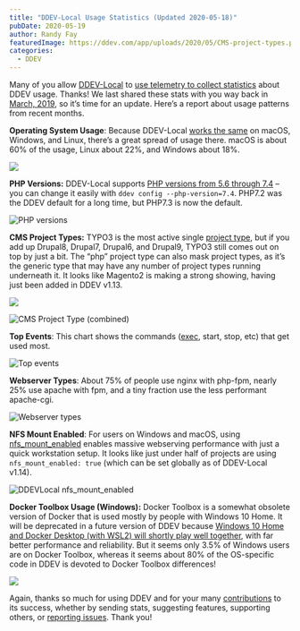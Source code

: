 ```yaml
---
title: "DDEV-Local Usage Statistics (Updated 2020-05-18)"
pubDate: 2020-05-19
author: Randy Fay
featuredImage: https://ddev.com/app/uploads/2020/05/CMS-project-types.png
categories:
  - DDEV
---
```


Many of you allow [DDEV-Local](https://github.com/drud/ddev) to [use telemetry to collect statistics](https://ddev.readthedocs.io/en/stable/users/cli-usage/#opt-in-usage-information) about DDEV usage. Thanks! We last shared these stats with you way back in [March, 2019](https://ddev.com/ddev-local/ddev-local-usage-statistics-updated-2019-03-21/), so it’s time for an update. Here’s a report about usage patterns from recent months.

**Operating System Usage**: Because DDEV-Local [works the same](https://ddev.readthedocs.io/en/stable/#system-requirements) on macOS, Windows, and Linux, there’s a great spread of usage there. macOS is about 60% of the usage, Linux about 22%, and Windows about 18%.

[![](https://ddev.com/app/uploads/2020/05/Local-OSes-1024x483.jpg)](https://ddev.com/app/uploads/2020/05/Local-OSes.jpg)

**PHP Versions:** DDEV-Local supports [PHP versions from 5.6 through 7.4](https://ddev.readthedocs.io/en/stable/users/extend/customization-extendibility/#changing-php-version) – you can change it easily with `ddev config --php-version=7.4`. PHP7.2 was the DDEV default for a long time, but PHP7.3 is now the default.

![PHP versions](https://ddev.com/app/uploads/2020/05/PHP-versions-relative.png)

**CMS Project Types:** TYPO3 is the most active single [project type](https://ddev.readthedocs.io/en/stable/users/cli-usage/#quickstart-guides), but if you add up Drupal8, Drupal7, Drupal6, and Drupal9, TYPO3 still comes out on top by just a bit. The “php” project type can also mask project types, as it’s the generic type that may have any number of project types running underneath it. It looks like Magento2 is making a strong showing, having just been added in DDEV v1.13.

[![](https://ddev.com/app/uploads/2020/05/CMS-project-types.png)](https://ddev.com/app/uploads/2020/05/CMS-project-types.png)

![CMS Project Type (combined)](https://ddev.com/app/uploads/2020/05/CMS-Project-Type-combined.png)

**Top Events**: This chart shows the commands ([exec](https://ddev.readthedocs.io/en/stable/users/cli-usage/#executing-commands-in-containers), start, stop, etc) that get used most.

![Top events](https://ddev.com/app/uploads/2020/05/Top-events.png)

**Webserver Types**: About 75% of people use nginx with php-fpm, nearly 25% use apache with fpm, and a tiny fraction use the less performant apache-cgi.

![Webserver types](https://ddev.com/app/uploads/2020/05/Webserver-types.png)

**NFS Mount Enabled**: For users on Windows and macOS, using [nfs_mount_enabled](https://ddev.readthedocs.io/en/stable/users/performance/#using-nfs-to-mount-the-project-into-the-web-container) enables massive webserving performance with just a quick workstation setup. It looks like just under half of projects are using `nfs_mount_enabled: true` (which can be set globally as of DDEV-Local v1.14).

![DDEVLocal nfs_mount_enabled](https://ddev.com/app/uploads/2020/05/DDEVLocal-nfs_mount_enabled.png)

**Docker Toolbox Usage (Windows):** Docker Toolbox is a somewhat obsolete version of Docker that is used mostly by people with Windows 10 Home. It will be deprecated in a future version of DDEV because [Windows 10 Home and Docker Desktop (with WSL2) will shortly play well together](https://ddev.com/ddev-local/ddev-wsl2-getting-started/), with far better performance and reliability. But it seems only 3.5% of Windows users are on Docker Toolbox, whereas it seems about 80% of the OS-specific code in DDEV is devoted to Docker Toolbox differences!

![](https://ddev.com/app/uploads/2020/05/Docker-Toolbox-Windows-Usage.png)

Again, thanks so much for using DDEV and for your many [contributions](https://github.com/drud/ddev/blob/master/CONTRIBUTING.md) to its success, whether by sending stats, suggesting features, supporting others, or [reporting issues](https://ddev.readthedocs.io/en/stable/#support). Thank you!
